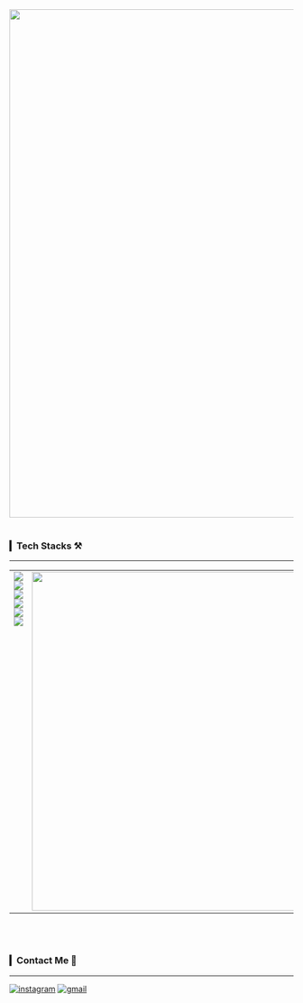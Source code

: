 <div align="center">
  
  <img src="https://capsule-render.vercel.app/api?type=venom&&color=0:7085B6,100:DEF3F8&height=300&section=header&text=Cho%20Youngseo&animation=fadeIn&fontSize=70&fontColor=000000&stroke=7085B6" width="900"/>
</div>
<br>

### ▎Tech Stacks ⚒️

---

<table style="border-collapse: collapse; border: none;">
  <tr style="border: none;">
    <td style="border: none; vertical-align: top;">
      <div align="center">
      <img src="https://img.shields.io/badge/JavaScript-F7DF1E?style=for-the-badge&logo=JavaScript&logoColor=white"/>
      <img src="https://img.shields.io/badge/TypeScript-3178C6?style=for-the-badge&logo=TypeScript&logoColor=white"/>
      <img src="https://img.shields.io/badge/React-61DAFB?style=for-the-badge&logo=React&logoColor=white"/>
      <img src="https://img.shields.io/badge/HTML-E34F26?style=for-the-badge&logo=HTML5&logoColor=white"/>
      <img src="https://img.shields.io/badge/CSS-1572B6?style=for-the-badge&logo=CSS3&logoColor=white"/>
      <img src="https://img.shields.io/badge/C-A8B9CC?style=for-the-badge&logo=C&logoColor=white"/>
      </div>
    </td>
    <td style="border: none;">
      <img src="https://github-readme-stats.vercel.app/api/top-langs/?username=jjwm10625&layout=compact" width="600"/>
    </td>
  </tr>
</table>
<br>
<br>

### ▎Contact Me 🦊

---

[![instagram](https://img.shields.io/badge/Instagram-E4405F?style=for-the-badge&logo=Instagram&logoColor=white)](https://www.instagram.com/xxeroseo)
[![gmail](https://img.shields.io/badge/Gmail-EA4335?style=for-the-badge&logo=Gmail&logoColor=white)](mailto:choyeongseo950@gmail.com)

</div>
<br>

